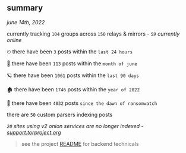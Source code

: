 
## summary
_june 14th, 2022_

currently tracking `104` groups across `150` relays & mirrors - _`59` currently online_

⏲ there have been `3` posts within the `last 24 hours`

🦈 there have been `113` posts within the `month of june`

🪐 there have been `1061` posts within the `last 90 days`

🏚 there have been `1746` posts within the `year of 2022`

🦕 there have been `4032` posts `since the dawn of ransomwatch`

there are `50` custom parsers indexing posts

_`20` sites using v2 onion services are no longer indexed - [support.torproject.org](https://support.torproject.org/onionservices/v2-deprecation/)_

> see the project [README](https://github.com/joshhighet/ransomwatch#ransomwatch--) for backend technicals
